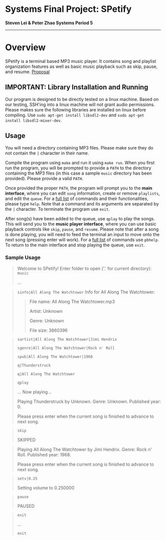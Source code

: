 # Systems Final Project: SPetify 
**Steven Lei & Peter Zhao 
Systems Period 5**

---
# Overview
SPetify is a terminal based MP3 music player. It contains song and playlist organization features as well as basic music playback such as skip, pause, and resume. [Proposal](https://github.com/stevensll/project02/blob/main/PROPOSAL.md)


## IMPORTANT: Library Installation and Running 
Our program is designed to be directly tested on a linux machine. Based on our testing, SSH'ing into a linux machine will not grant audio permissions. Please makes sure the following libraries are installed on linux before compiling. Use `sudo apt-get install libsdl2-dev` and `sudo apt-get install libsdl2-mixer-dev`.

## Usage
You will need a directory containing MP3 files. Please make sure they do not contain the `|` character in their name.

Compile the program using `make` and run it using `make run`. When you first run the program, you will be prompted to provide a `PATH` to the directory containing the MP3 files (in this case a sample `music` directory has been provided). Please provide a valid `PATH`.

Once provided the proper `PATH`, the program will prompt you to the **main interface**, where you can edit `song` information, create or remove `playlists`, and edit the `queue`. For a [full list](https://github.com/stevensll/project02/blob/main/help.txt) of commands and their functionalities, please type `help`. Note that a command and its arguments are separated by the `|` character. To terminate the program use `exit`.

After song(s) have been added to the queue, use `qplay` to play the songs. This will send you to the **music player interface**, where you can use basic playback controls like `skip`, `pause`, and `resume`. Please note that after a song is done playing, you will need to feed the terminal an input to move onto the next song (pressing enter will work). For a [full list](https://github.com/stevensll/project02/blob/main/pbhelp.txt) of commands use `pbhelp`. To return to the main interface and stop playing the queue, use `exit`.

### Sample Usage

> Welcome to SPetify!
> Enter folder to open ('.' for current directory):  `music`
> 
> ...

>`sinfo|All Along The Watchtower`
> Info for All Along The Watchtower: 
>> File name: All Along The Watchtower.mp3
>> 
>> Artist: Unknown
>> 
>> Genre: Unknown
>> 
>> File size: 3860396

> `sartist|All Along The Watchtower|Jimi Hendrix`
> 
> `sgenre|All Along The Watchtower|Rock n' Roll`
> 
> `spub|All Along The Watchtower|1968`
> 
>`q|Thunderstruck`
>
>`q|All Along The Watchtower`
>
>`qplay`
>
> ...
> Now playing...
> 
> Playing Thunderstruck by Unknown. Genre: Unknown. Published year: 0.
> 
> Please press enter when the current song is finished to advance to next song.

>`skip`
>
> SKIPPED

>Playing All Along The Watchtower by Jimi Hendrix. Genre: Rock n' Roll. Published year: 1968.
>
>Please press enter when the current song is finished to advance to next song.

>`setv|0.25`
>
> Setting volume to 0.250000

>`pause`
>
> PAUSED

>`exit`
>
> ...
> 
>`exit`
